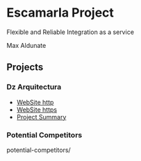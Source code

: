 # Escamarla Project
Flexible and Reliable Integration as a service

Max Aldunate

## Projects

### Dz Arquitectura
* [WebSite http](http://www.dzarquitectura.com)
* [WebSite https](https://www.dzarquitectura.com)
* [Project Summary](dz-arquitectura/readme.md)

### Potential Competitors
potential-competitors/

